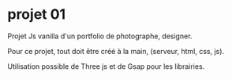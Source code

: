 # projet 01

Projet Js vanilla d'un portfolio de photographe, designer.

Pour ce projet, tout doit être créé à la main, (serveur, html, css, js).

Utilisation possible de Three js et de Gsap pour les librairies.
